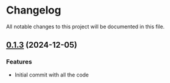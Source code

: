 # Changelog

All notable changes to this project will be documented in this file.

## [0.1.3]() (2024-12-05)
### Features
* Initial commit with all the code

